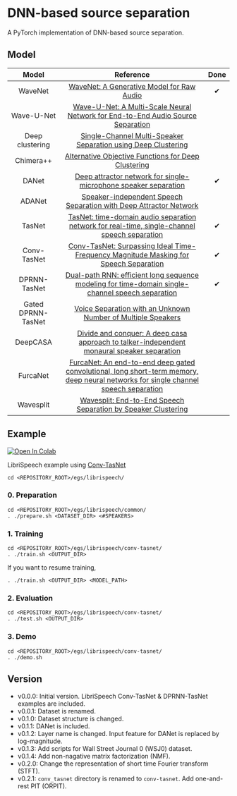 # DNN-based source separation
A PyTorch implementation of DNN-based source separation.

## Model
| Model | Reference | Done | 
| :---: | :---: | :---: |
| WaveNet | [WaveNet: A Generative Model for Raw Audio](https://arxiv.org/abs/1609.03499) | ✔ |
| Wave-U-Net | [Wave-U-Net: A Multi-Scale Neural Network for End-to-End Audio Source Separation](https://arxiv.org/abs/1806.03185) |  |
| Deep clustering | [Single-Channel Multi-Speaker Separation using Deep Clustering](https://arxiv.org/abs/1607.02173) |  |
| Chimera++ | [Alternative Objective Functions for Deep Clustering](https://www.merl.com/publications/docs/TR2018-005.pdf) |  |
| DANet | [Deep attractor network for single-microphone speaker separation](https://arxiv.org/abs/1611.08930) | ✔ |
| ADANet | [Speaker-independent Speech Separation with Deep Attractor Network](https://arxiv.org/abs/1707.03634) |  |
| TasNet | [TasNet: time-domain audio separation network for real-time, single-channel speech separation](https://arxiv.org/abs/1711.00541) | ✔ |
| Conv-TasNet | [Conv-TasNet: Surpassing Ideal Time-Frequency Magnitude Masking for Speech Separation](https://arxiv.org/abs/1809.07454) | ✔ |
| DPRNN-TasNet | [Dual-path RNN: efficient long sequence modeling for time-domain single-channel speech separation](https://arxiv.org/abs/1910.06379) | ✔ |
| Gated DPRNN-TasNet | [Voice Separation with an Unknown Number of Multiple Speakers](https://arxiv.org/abs/2003.01531) |  |
| DeepCASA | [Divide and conquer: A deep casa approach to talker-independent monaural speaker separation](https://arxiv.org/abs/1904.11148) |  |
| FurcaNet | [FurcaNet: An end-to-end deep gated convolutional, long short-term memory, deep neural networks for single channel speech separation](https://arxiv.org/abs/1902.00651) |  |
| Wavesplit | [Wavesplit: End-to-End Speech Separation by Speaker Clustering](https://arxiv.org/abs/2002.08933) |  |

## Example
[![Open In Colab](https://colab.research.google.com/assets/colab-badge.svg)](https://colab.research.google.com/github/tky823/DNN-based_source_separation/blob/master/egs/librispeech/conv-tasnet/train_conv-tasnet.ipynb)

LibriSpeech example using [Conv-TasNet](https://arxiv.org/abs/1809.07454)
```
cd <REPOSITORY_ROOT>/egs/librispeech/
```

### 0. Preparation
```
cd <REPOSITORY_ROOT>/egs/librispeech/common/
. ./prepare.sh <DATASET_DIR> <#SPEAKERS>
```

### 1. Training
```
cd <REPOSITORY_ROOT>/egs/librispeech/conv-tasnet/
. ./train.sh <OUTPUT_DIR>
```

If you want to resume training,
```
. ./train.sh <OUTPUT_DIR> <MODEL_PATH>
```

### 2. Evaluation
```
cd <REPOSITORY_ROOT>/egs/librispeech/conv-tasnet/
. ./test.sh <OUTPUT_DIR>
```

### 3. Demo
```
cd <REPOSITORY_ROOT>/egs/librispeech/conv-tasnet/
. ./demo.sh
```

## Version
- v0.0.0: Initial version. LibriSpeech Conv-TasNet & DPRNN-TasNet examples are included.
- v0.0.1: Dataset is renamed.
- v0.1.0: Dataset structure is changed.
- v0.1.1: DANet is included.
- v0.1.2: Layer name is changed. Input feature for DANet is replaced by log-magnitude.
- v0.1.3: Add scripts for Wall Street Journal 0 (WSJ0) dataset.
- v0.1.4: Add non-nagative matrix factorization (NMF).
- v0.2.0: Change the representation of short time Fourier transform (STFT).
- v0.2.1: `conv_tasnet` directory is renamed to `conv-tasnet`. Add one-and-rest PIT (ORPIT).